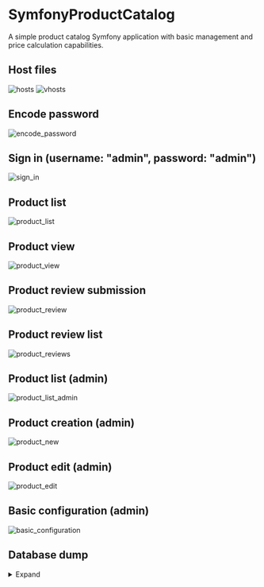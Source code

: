 # SymfonyProductCatalog
A simple product catalog Symfony application with basic management and price calculation capabilities.
## Host files
![hosts](https://lh3.googleusercontent.com/Ad1c7aopLAEvepbrRjL6h1U1cso3_BHstcQXIoSYrCnfb5uRHv55qDF7cUJu3QqgVm4LkOWO6A77K2GLOX98Y9TCBlWr0y9Sn7-RXe3QyTRUb06Ma5BJ5dFVUFKWLWxK_DbnGCaH7ufSkM2VBnGRyXQ-anpOeTABDxv8YZBQD7GaBBDn3AkaYt4CjGoMv6dGREvsx1PvTllM7Sj2zGlIx-zGvvYyerqxBLDtoFW8yAbZatKjLx8KdewPDYqYl66Y-lVej9D_7wJpbFw3ljNf2nrpJg4nYdWZxbsZOhOJR3-OKM6eFmnTriB4pvLYKf5LtAYku6Bjuf4iETAuX5EcBU7x_WlFFAWXGpt0u2tRQYLatMq-dqWL5XyQR37_hoZ8H6fpR3lzxdmKIg3q9bxunqeinC8I-B-eIrQBw98rpwDWESu0I_tr3TPDrv119kDfhxptr834gRTfjug2TXr6Retry-T6xsBrq0srB4ee2QQVZG7MZ2zgZcugSirMd4fzLmvw7TFVqEOLtUSPPVcMsh6ckIkUHHkOyHk8YdMN3-6jkFqKv6y64Aseg1V5u4tUT9NkgTpOazNy8dOuvcto5K60eH4oNagTAmOQC9MgS5DMZOcq2uvuqtYEOJGYl-tXPLWa4IikqGievvhOZnWterrX27jRnHw=w829-h500-no)
![vhosts](https://lh3.googleusercontent.com/lZNogzKlvUJCcerTBIQLh8F3KHf1YvVE2GlTdT1ELFG3RDJhPZOJFG84xsuNrGraHU7lRvMDSZa7gCp62kVk4hKacLK2RM0ffEPTl4SV8tRRLS5KqPOfW2YkaQYCngZUu6Z8Ujm8GR7SMtNZIcg0KvVlh5-R7DwGE5_Cc8XQUNL2YUCP7Tmx0S910-MtJaroDLieE1MY94zXQqTYDjzIGTnD03B1_wi1wuCgfJm_boqPVBWyfFxPur0r4DsmSG5bfdkCdcQI82ZfMNIHIX_FGBWzbxc_dxo10STSZY4_kjn0cHpLUL93tZc0HwKOamgTNIy0O_XZQf77Ski8AwJ70D6_tbSIEgNG__rqsFatVfDbwx-RAX6XVIIycF0uRHGtonxLSek-DJCfH2tzOOO9ytd8TfvaK06-fxbrTUKbxjeFGRNn-32BtVZTw_SQYqtlyOGm0q5LJdGUQUJy4kWhyYq3DEQTkrtqPLR3btdlcJz4I3SBr0jgzX6lKUtirt1O96Ub-SUFLjCCbUFluou3fYYtk6cbxUytk6obGloHaJScZB9XWDAosSpXVGvxPCO6OO4gwi-SnDgdRtovF26-oJLOHn00_OAgihBwbEP9NAclAxoxeOBn3IgiOLTuOFHgeZL3iwYum4wwLS4ixtVKwNUz0SZMmnU=w828-h628-no)
## Encode password
![encode_password](https://lh3.googleusercontent.com/z8tSGVwQmxkOovj8JG4y3PkrvayQ9ur_QfscR46ra4JYmmeSDQYsdMquaeIqc0MpvQeWk6XhM8IqXC2B2x82Ad0ecvp61OV_5FOMWl9UgeSTdt4owC0Vf-9Q-eLNyCTXQ6r4CnlJUu-mqtaMpGmd5W95bxJodF2P2hMA96yeI9FhAz2sn_Ftws9PxChl_aniXWJmRv7VppYyEZjHFQPjqG-J74GwJdpzZeP_JBOn6Ify3uErFMnZHbV2LYeqin2VJ5sIEAPVRqLCzJ1ZxHS7cnIVRkPIpwI2qD0hL3mLotP6GUkh9XOwWMguhEJ5f18FSPRkX90Ee9Gfqkx9FfSFiUdfD2mTWegZVWwZX9PhJS2BEeGdvvRwPQmrJuujdFA5ecfnN9Oso89FPtWyzcsxiBRU70kY5n9CIpKn8FK8JbOyUAt6HPwsfy-7NvV7A2_5mRBftBNNtbrQ8nuTDF7EBDbKjQVuwWikoAFCa9W89sbAXKxo_xvRRZrUDDbHK-5r8WMh0tDm5TAug6MSSz1AHalbONwC4OSgXQAsybQYzb5_3tBepgzONCCbCsi6UTCYUN9GGW8-WXSiXpWruqVFkwNwfZ7Wq_W0MgcGZHz5D2fP2XD9f1NVm7MrBaFun2KP33-JH3nDZhpVAkPlTwIkpJVR5bVUV2A=w866-h307-no)
## Sign in (username: "admin", password: "admin")
![sign_in](https://lh3.googleusercontent.com/I6RLxkiRlR_7CZ74i29GNPpOJM6OYouK_VdE0kue5HOmK5N-ySK_j6vxRRZDI8D4os0eUR0G-9nJGzJEGwxzBIlKvuHiliCfCA5hgXtjos4dBDRpvS4-PHFEoc8Dg0pBNmh3eZAorPTxm2JC_9R4e6Gf7PyiI3j0ZbrkcDK89jlVUjoNCy2OhZFtfdjRs1j8yrnZ-pcZe0xVriyItRCIgQczjbdGrGLWavq9Y6U_bHdyWl16clp5uobkcUuGXTibupU3mHxBxS2YltxYTqAfTLEjEPKK3AwDiJ3wJIt-hIcm8edLzvn96VUnXPENagvvqq-I3lAOkLwwePwQLKwABI23bcGLC4Pf0uTX2BMC_6eps_2LfTehEm0etm-L2WDdcX5cvyGHqgcqggPucp_7VyDM2jPyhYgbUVtbvbtQsu20Lywj3rNE09hFJCfNf3aK01uiHWy07u11tua4UdTajHyp3f9qqWNGEzH9MUI5GEmIoWgwkiO7_6KUUfifAcSPEi5Ngk4eR2fjX167vnc7tQxebQKkWyy_0PoZsfbR-UH1WMI4VkYad0tJJ9IHS2BWlsKFNsEenh09Y0QU-6V9j8FNSAZegs2cJaLHbabuz8hjtNf9tNLkz_PUdqOztQ_pz-WUYJPYhG4QdE7HTQnvlA27WOEZBO4=w1659-h336-no)
## Product list
![product_list](https://lh3.googleusercontent.com/I1YMqK0_fo1K8Zvp59V3TdulGRtYUVrCxrsYHehfIP0z92Nf_E-1aSP90zhbrwpsk6PJy3gUsjyj_gljSX4AK-jljA_cB4GFuZhDAIHI3SZZRB5mnayDKbJPS_PCK_5ny3D45DYhHDG_JFaeAZ-UImAaPb1qw86golSQ8XMRqyB7k58sZzVFoPRyguVuEuTic3ult68YJTiFQkSxUSQ_ZyDyKUPcWzyh3uhnJ1AR26dnvsEsFLP_df1Wz96WqKluOuCPiAsrG03wrmj_2--7P52a9ZCJzOg_DgIjRIF3XkbuPTPYAzGLbyyxx-b14eCcvzKK3s3hJF4Wljnb1gFFN432RzZfTAI_2azdWMfuTde9zbKswQKsxUrzYyDBx9NISkXvlOlZVufvIkwe4RNkRcdgfzMm6XQps_PqcW1RRoErNQELXA3DcKKeF-Uj9VQ-Y_DYAZ--OUtPfF3kSE84-tmP9GYd0hhOJvC8Q4msHOP8QIvxG9PFYZx0rE7yptuEexIctXgQ3YJNouLdJBXAIhrSFA7_j0nEWRUz5e-0ZyuhBCVmD4QS644yL3lDqlW8qu0cpw_hyNIfh1NF4eKfrRpSLuvbb_Q8--bjyLXJHO6pLpjgHQ723y9fGk2LpBuGKKAYcHGoIpcenzsMNVWTQF8Q7jkLmxY=w1582-h969-no)
## Product view
![product_view](https://lh3.googleusercontent.com/gATYBgRRPJeCRJDjITZkmh-TYofM1-CKTmU-GDsGBeTfz8q8hYhXuXuVWPJY9genrQh-2OiIvz7GzwvZKlCf1ybjdcdFfd71wJu-kfd22DmSKHGxqC7ztRSGWnLjCL1ImLZkVPKQbY1m2CDZNbewgicHtpQl1VnkICDLBRDfl7WCihfKbpXjVWst-7N7Y_qJzls3OtwY5frAwRpb_yNOX1D882RgaGUAbdV7FB_Q9j_Ng1I70la_uh5tYTtMu00QLZshfrumPtJ214SZA_sUh0QsM_zqYtacE9--rvC3Atke8PmYM-V5gd0OOAh0iVBWIQ6wC8SEOIOS85w9gXsuGYw9tvtA8aAiz0hXn-2-dtXwRJ2qLLgza3cqPKBLwEIloDa5qLMbn7QaNjC7AEp3AvJgcfh-bZKSaQpwxfnvYR8WKLPfG5E0r4HBNk9NHcH87NzZ9iZBlcXYHxh2TpQODlF92aCp9-e0pLYCSjeQiQcoL3Ln-BztDMsZqW_Wx7-dOQjwze4qSiMEOY4VaJ49VtSrJcsSNbzjYvG-W9l2FKEG79SZkVhQMXTnP-5qKO5Rikit3zuubPEX6qNArEpg23stw2SAS4RMJhHtcu85PizosMRD9MLmBTeG_kVth_SOki7dRXX7oFKwafkN8o6-lro92hZCEV4=w1615-h969-no)
## Product review submission
![product_review](https://lh3.googleusercontent.com/7WuPrUYYU-Y_eZ9CrTjSDE2EXcwhiZWBxbExvV2KslPKwsynozK7ZmAtw7Y_8kFZwUa9oSEgne4b2OX2ufOUHNcunp1npVQbqhhvOxwK2HN3STp--EswAHFfxAlH8H82s7SUQIxWcAoh5h8egz5Oe9YkhgMXH0N4njpGDXE_XRSAdLQgfyvhRSLnmWZ2P_p_ZF-r0oRGm4anrGJoTZ7oga2d3prCEzFtlJVQ3Y_EHrTCriVDdrAlYgBz-HmV-H3S4lqT6IBT_2wAzjYtrKRuoZgaFSqkusutcqvYBMtB9y3uKO1FjWbfkvN06FU3HNMiMPy6OgGbgKYBlleNctN44dxvtmWOK8aefOu1ExZSC3_lNkTdtbdGBqvZd1btmZNy-uzVjMEco1mEOVgipCIv3RF_x1hvtGCvC2WmRR0PAEM2AxCIADZNaNvBjqK_f5N1QZwutrSc6TXH09cbcbuMQ8qzewgcZ5bQP4EnNPBpALhMLvLJcwbkJ9YuDdgCbRKc1hkynknU0QETo-bfnZeR8Ahd8olC0wfKxbYKnAdUbBdmqkZ-aVjysWWVBatCwyAnVoR5JbFHFPb5jkys2pb-OnkVsBYsU8q6w8rHZv9MTv-gV_M_XWwOlMCfg5v9deGfvtyDR5RAPwJY3MMhjnecKjqigt_Y5wI=w1642-h960-no)
## Product review list
![product_reviews](https://lh3.googleusercontent.com/TDKIFrQ66DxvOPhFi2rqwYnmJu4cKzCBAXlcJoPFTBLQk7-r9tt9AJAe4_6TBDVUcqmnaSPqx_8VortxEyqnoxtWCZV5o4HP0PnpphazsorZMvSi7SYTZr-g8_zf-YNYjNZJq9q9rZXp0j_DfmZD6C-WPsnSBSov8a8Kf-iN4GkN_x-c8SUX2ReZTIaM6dbd7Ux0jiOJg3iXsBg-kMU0q6yWhM22pXfD1tklvasgOoDNqaNnoVFAKtR2qxdCexB7azu_Peqw6WvOUvuW4NpdB5BBKPQ2neh7yLXBvRI-O7_6Cz0GCj4-bPXgYGwOd9CEJCPhO1jAzkoBKTr5VHWTiEliEjp1eQj8GJM2UauXvYdmLk_EU0eaijBEUPmuPnsrKFuQAKtapnNaul0l_mTTJr48g2lT-K6q-MI1sqJPj47Q-Ve38voW-BnNA2WasuiSVVvVetrpiEC9LO-7B8XgwuqFFcm-BJB3nSM9aeVbplRqczqGmDde2NKdNtznYVLD1ti7iOIRD89KoYwPaqrhw3D_UlamIyJj7MRee2C0ur3RNNeo8Q0lPpSM_cf7IM-nFStmbTi0KRaNlB62-Fs2ICZBjoOwgNm80A_-Q9RF1Mgtc6JG0kwtQmiI7eBS8_JX3D0swoZ0mosqtVlxhTdo9kOE608rxy8=w1643-h720-no)
## Product list (admin)
![product_list_admin](https://lh3.googleusercontent.com/rzod7doLq94O2vm5nivV0olHVXiqV5uZ-ujAMCX-yE8wKUpHQPCRVoIojxCguwOPcuPUM1jb8z81snGCNh_g_sja3sM2iIsPZVTJaWAj9NUZa49-LsuLkwwCFls8aca45f2cgbp83Dpa1IZYTI2RjS_ZC1A_k7WvnFTfoMbvbcIhWu9umjQ-TsMkcf2KZkCbwAVhpU7mS6GxwEcGDxjtxkO7rM5qUeJoKOVEYqeQ0Ov6CRi7Fr4dDcDJ_bv4bF-Coquo56WFvvBvpSRemvCDpl1AcEQrsq416wrm33dpGzXk2WmGlmqxQX_d6CrvsdFVRy_a05msXEkBOgR2shOd-52PYTTTQ5_l7B2JotTWl1_XcR8WPbBICDEoioC_M2eO7tbLs9QEW0dPXfm6mrDwZer0V59o6aHZtcUZiPl14PIcflTLogZuoT-ikuRRpARerQe--x7Of1EvpehAV6w5peSFnFFuv3kqiSnou3XBk5aimpD4nWqAQoY-gPFuUalOzun9v0Yp0H1sNsYqyPmR5-1HuqOwlK_y-LI3fwAAMJFJs3Yb5AXC61-q76J5caa-3YbGLmBClKFHMSCBY0Otnrfl0tcolnyvBdQMfgVQYCrGKPZIz_H1_S5obP3_lC7NA7ukIShuhNoRjxPIQ34g9i4y5gTyai8=w1593-h969-no)
## Product creation (admin)
![product_new](https://lh3.googleusercontent.com/_4GQs8IAk8cls_OFRcZPh-kJ8IvABmdXa9SEJN5STn0YVaXoskvho0u4DBNxxSIb_TOhR0FRUF7gsa8L6N-btPAESLJK9GMqXwzTGH-9ht8TfooSDllMYL4htu4brpuaNaF_J4Af7qDVV92IzsOC_kLNipklHptJ9dmlZY8JAiEwjyhjFp_k7bqLx4EKOTZawE6xFMhsyUu3z7f8JXjAxzF8zMl7DfJc46zB1lbFUYYsA_jbLwU8aXZKczVRRSsO3iSWmHLB8nAVJvoiasWH94lR9BjENtRyLwYMYu3X_QgaZm8d1B-CfMYCml_lLqb_7quQgruxcI2xsyGoe9SUm9sF6kS67_neKOYwGQwKjK41syKAxjj0SIyIAMuOssFKhAlA7RB3z3WD0PJ6i-NK0Q6uk8BgGiiu2aM-BFr_SdLyNupLUsima3NqINcWTIIStXhz3sH3alefSiUAeKmvW_QYLblm0pGpQbi4I-4835ozUB1JZybwNsGPQuawsKflT-GuZrZDcnrHoS6xRCPbj6bpCgT1ZiHKE9SFuHW6-QgbMYALH9YY80hfn8dbV5pt41zKcxBAEL8LKE1uCIysdxpetbZdp_61FnMom5b1VAIty4-wmanBN4-DvAEIptOuRvb1KSfMp82C-vFx6lZ6EqQk9MQj1V4=w1664-h927-no)
## Product edit (admin)
![product_edit](https://lh3.googleusercontent.com/UOv5B4JINh9GdGJG29bwH_pq3pVnm-dcCMTBZ72tPMs4Ll8_irBRmCaDc0B80UWKaNofmSnOTPeJuLHSFq2y_92nuwvOU1uGw0fVH8nX6TMS4tnNgDzcEV09zYM0NC1ntTlziUj0xSWXA2q6_N46RflzrK2PMCNZkfUP9DD4dcRG1VgAWE9vwI1W0cOb-RK7hpxWkuFuFy0n_7zrm-kRTIbyOD9EotcelWo4P9wcMz1wolZBGjVbWTyZj_3Iglz72lxu0t15YhEPJq0AFmAP8iljQWuytGemB1sSR1oZseMNp2qQZ9M3_uo49E4fpV1S_OiDOIBBasJdZPvtEbedI0EXOzZoMPYpl5b4G5eCo9f9JCsGrBg4bQ9F_oG1syhI0LZkDxMh0b_CutxjgmpbTZlVcj6-7reGiYMzGN1uv0pMTNp0rvctFvXxaNJZOZ_ADVngZerzf0zNSl8jZQv3BDKPwyVS2Mti7AXcGCT2ekVeY5hu8GiJZ-bgHYuWZU3J8GV3Db9pYIT-jkLyMIQxlTfoqmU2knvY782wdZLHV9zz3F512ap4lfKW0BbkZPb_ro8w_z1owAmoLxrCySj-xMZZc3F8ByHzr-WuVkSX4hm9Ih8A2AsnstQ0of2jHyKJtPed60gQBY_iKiJ1LgiheJL-xfbyKBc=w1662-h926-no)
## Basic configuration (admin)
![basic_configuration](https://lh3.googleusercontent.com/MePnD2qGs-hxIXsh7kY3JAIxkUt5uv-aiTYUoZY10cf6j7tNGKYtkRUrY5XOVKWRX-RVXF7kRd3h4l3YFcAPFjHCOX7ogm6_fsAHuwfW1rWOJsjJM5i-NxxuVA9Qq2zaJknCobGun73kAkdfRvYiBBqGXmTm_9ZhPd3BeoJcsAwEmaWfSF8YUc2Tky7vYG4LDrZZSe1cyvOySoRoc4mHZfAe_nwuirBLjVt7-wOxUy4n0vBu5LcAZiOeboclqnQiA-go8DqXthpBgVAmtzQSmQ19AcxAG85GhN0mepBo1i9P-MZ_sxM7AZBLXVHubvkthFhDW1WYUlf3YMMndzxC2UMbBVSSfuLkFS4GCZvsw-OER9yFkWTLnjEB1bzUXpYNqy8livyHZMyRCv5a3cgb7o8M1egycK_nWt8XzFfIpuDqW8vGLeIK3USwnhaBOYDAZwYOIbt9ZN9PV7den-N74eQ2BPlH3tUy-CLgY6LBnGfuY_MmqLnZaDxaqNbevvgypUcdEk1rd6jGsbzUny16SNXTLplZT0IkVC2qtftMr0jykDgPnNdyrM3JqcCJ1mXBWZpgthp9WGSxXaUjuC8XGkw5QXUulBTWpZ5pMtngWaOiim6AnWUN0TpFz5Y3ZWV4IRIoMpUjW8QFVJ7QDUOlJnNgrBk3RJU=w1663-h564-no)
## Database dump
<details>
<summary>Expand</summary>
```sql
-- phpMyAdmin SQL Dump
-- version 4.9.0.1
-- https://www.phpmyadmin.net/
--
-- Host: 127.0.0.1
-- Generation Time: Jul 26, 2019 at 09:32 PM
-- Server version: 10.3.16-MariaDB
-- PHP Version: 7.2.19

SET SQL_MODE = "NO_AUTO_VALUE_ON_ZERO";
SET AUTOCOMMIT = 0;
START TRANSACTION;
SET time_zone = "+00:00";


/*!40101 SET @OLD_CHARACTER_SET_CLIENT=@@CHARACTER_SET_CLIENT */;
/*!40101 SET @OLD_CHARACTER_SET_RESULTS=@@CHARACTER_SET_RESULTS */;
/*!40101 SET @OLD_COLLATION_CONNECTION=@@COLLATION_CONNECTION */;
/*!40101 SET NAMES utf8mb4 */;

--
-- Database: `symfonyproductcatalog`
--

-- --------------------------------------------------------

--
-- Table structure for table `configuration`
--

CREATE TABLE `configuration` (
  `id` int(11) NOT NULL,
  `tax_percentage` int(11) NOT NULL,
  `tax_inclusion_flag` tinyint(1) NOT NULL,
  `global_discount_percentage` int(11) NOT NULL
) ENGINE=InnoDB DEFAULT CHARSET=utf8mb4 COLLATE=utf8mb4_unicode_ci;

--
-- Dumping data for table `configuration`
--

INSERT INTO `configuration` (`id`, `tax_percentage`, `tax_inclusion_flag`, `global_discount_percentage`) VALUES
(1, 21, 1, 0);

-- --------------------------------------------------------

--
-- Table structure for table `migration_versions`
--

CREATE TABLE `migration_versions` (
  `version` varchar(14) COLLATE utf8mb4_unicode_ci NOT NULL,
  `executed_at` datetime NOT NULL COMMENT '(DC2Type:datetime_immutable)'
) ENGINE=InnoDB DEFAULT CHARSET=utf8mb4 COLLATE=utf8mb4_unicode_ci;

--
-- Dumping data for table `migration_versions`
--

INSERT INTO `migration_versions` (`version`, `executed_at`) VALUES
('20190726161742', '2019-07-26 16:18:25'),
('20190726162431', '2019-07-26 16:24:42'),
('20190726162726', '2019-07-26 16:27:34'),
('20190726171338', '2019-07-26 17:13:53');

-- --------------------------------------------------------

--
-- Table structure for table `product`
--

CREATE TABLE `product` (
  `id` int(11) NOT NULL,
  `name` longtext COLLATE utf8mb4_unicode_ci NOT NULL,
  `sku` int(11) NOT NULL,
  `status` tinyint(1) NOT NULL,
  `individual_discount_percentage` int(11) NOT NULL,
  `base_price` decimal(10,2) NOT NULL,
  `special_price` decimal(10,2) NOT NULL,
  `global_discount_price` decimal(10,2) NOT NULL,
  `no_tax_special_price` decimal(10,2) NOT NULL,
  `no_tax_global_discount_price` decimal(10,2) NOT NULL,
  `tax_price` decimal(10,2) NOT NULL,
  `image_url` longtext COLLATE utf8mb4_unicode_ci NOT NULL,
  `description` longtext COLLATE utf8mb4_unicode_ci NOT NULL,
  `review_count` int(11) DEFAULT NULL,
  `review_sum` int(11) DEFAULT NULL,
  `review_average_score` decimal(10,1) DEFAULT NULL
) ENGINE=InnoDB DEFAULT CHARSET=utf8mb4 COLLATE=utf8mb4_unicode_ci;

--
-- Dumping data for table `product`
--

INSERT INTO `product` (`id`, `name`, `sku`, `status`, `individual_discount_percentage`, `base_price`, `special_price`, `global_discount_price`, `no_tax_special_price`, `no_tax_global_discount_price`, `tax_price`, `image_url`, `description`, `review_count`, `review_sum`, `review_average_score`) VALUES
(1, 'ASUS ROG GX502GW-ES002T', 1, 1, 0, '2637.00', '3190.77', '3190.77', '2637.00', '2637.00', '3190.77', 'http://www.skytech.lt/images/large/93/2301593.jpg', '<p><b>SMALLER. FASTER. LIGHTER.</b><br>\r\n<img src=\"https://dlcdnimgs.asus.com/websites/global/products/7MB31GgfC0OTAygA/img/mobile/10inner.jpg\" alt=\"No picture\" style=\"width: 450px; height: 450px; object-fit: scale-down;\"><br>\r\nArmed with the power and versatility to slice through both AAA games and professional work, the ROG Zephyrus S GX502 redefines the bounds of Windows 10 ultra-slim gaming.\r\n</p>', 2, 8, '4.0'),
(2, 'Alienware Area 51m', 2, 1, 30, '6445.00', '5458.92', '7798.45', '4511.50', '6445.00', '7798.45', 'http://www.skytech.lt/images/large/63/2200263.jpg', 'Revolutionary 17-inch gaming laptop with upgradeable, overclockable desktop 9th Gen Intel® Core™ processors and NVIDIA® GeForce RTX™ graphics, plus a magnesium alloy chassis.', 1, 4, '4.0'),
(3, 'HP Omen 15-dc0001na', 3, 1, 5, '743.79', '854.99', '899.99', '706.60', '743.79', '899.99', 'https://www.topocentras.lt/media/catalog/product/cache/2/image/9df78eab33525d08d6e5fb8d27136e95/1/1/111_215821_1516176752.jpg', '<p><b>Key specs</b></p>\r\n<div class=\"row\">\r\n  <div class=\"column\" style=\"padding:0 15px 0 15px;\">\r\n    <p><center>Operating System</center></p>\r\n    <p><center>Windows 10 Home 64</center></p>\r\n  </div>\r\n  <div class=\"column\" style=\"padding:0 15px 0 15px;\">\r\n    <p><center>Memory (RAM)</center></p>\r\n    <p><center>8 GB</center></p>\r\n  </div>\r\n  <div class=\"column\" style=\"padding:0 15px 0 15px;\">\r\n    <p><center>Processor</center></p>\r\n    <p><center>8th Generation Intel® Core™ i5 processor</center></p>\r\n  </div>\r\n</div>\r\n<p><b>Product Overview</b></p>\r\n<p>You’ve got places to go, plays to make, and power to proclaim. With the OMEN by HP 15 Laptop, you can play at your best from anywhere - without sacrificing performance. Keep moving and improving your skills on a compact, portable rig designed to deliver desktop-class graphics performance, total immersion, and easy upgradability.\r\n</p>\r\n<style>\r\ntable {\r\n  font-family: arial, sans-serif;\r\n  border-collapse: collapse;\r\n  width: 100%;\r\n}\r\n\r\ntd, th {\r\n  border: 0px solid #dddddd;\r\n  text-align: left;\r\n  padding: 8px;\r\n}\r\n\r\ntr:nth-child(odd) {\r\n  background-color: #dddddd;\r\n}\r\n</style>\r\n<table>\r\n  <caption style=\"caption-side: top; text-align: left; font-weight: bold; color: black;\">Detailed Specifications</caption>\r\n  <tr>\r\n    <td><b>Operating system</b></td>\r\n    <td>Windows 10 Home 64</td>\r\n  </tr>\r\n  <tr>\r\n    <td><b>Memory</b></td>\r\n    <td>8 GB DDR4-2666 SDRAM (1 x 8 GB)</td>\r\n  </tr>\r\n  <tr>\r\n    <td><b>Memory and storage</b></td>\r\n    <td>8 GB memory; 1 TB HDD storage; 128 GB SSD storage</td>\r\n  </tr>\r\n  <tr>\r\n    <td><b>Internal Storage</b></td>\r\n    <td>1 TB 7200 rpm SATA</td>\r\n  </tr>\r\n  <tr>\r\n    <td><b>Hard drive (2nd)</b></td>\r\n    <td>128 GB PCIe® NVMe™ M.2 SSD</td>\r\n  </tr>\r\n  <tr>\r\n    <td><b>Processor family</b></td>\r\n    <td>8th Generation Intel® Core™ i5 processor</td>\r\n  </tr>\r\n  <tr>\r\n    <td><b>Processor</b></td>\r\n    <td>Intel® Core™ i5-8300H (2.3 GHz base frequency, up to 4 GHz with Intel® Turbo Boost Technology, 8 MB cache, 4 cores)</td>\r\n  </tr>\r\n  <tr>\r\n    <td><b>Weight</b></td>\r\n    <td>2.38 kg</td>\r\n  </tr>\r\n  <tr>\r\n    <td><b>Weight note (metric)</b></td>\r\n    <td>Weight varies by configuration</td>\r\n  </tr>\r\n  <tr>\r\n    <td><b>Graphics (integrated)</b></td>\r\n    <td>NVIDIA® GeForce® GTX 1050 (2 GB GDDR5 dedicated)</td>\r\n  </tr>\r\n  <tr>\r\n    <td><b>Battery type</b></td>\r\n    <td>4-cell, 70 Wh Li-ion</td>\r\n  </tr>\r\n  <tr>\r\n    <td><b>Power supply type</b></td>\r\n    <td>135 W AC power adapter</td>\r\n  </tr>\r\n  <tr>\r\n    <td><b>Minimum dimensions (W x D x H)</b></td>\r\n    <td>36 x 26.3 x 2.5 cm</td>\r\n  </tr>\r\n  <tr>\r\n    <td><b>Webcam</b></td>\r\n    <td>HP Wide Vision HD Camera with integrated dual array digital microphone</td>\r\n  </tr>\r\n  <tr>\r\n    <td><b>Pointing device</b></td>\r\n    <td>Touchpad with multi-touch gesture support, Touchpad with multi-touch gesture support</td>\r\n  </tr>\r\n  <tr>\r\n    <td><b>Audio features</b></td>\r\n    <td>Bang & Olufsen, dual speakers, HP Audio Boost, DTS Headphone:X™ support</td>\r\n  </tr>\r\n  <tr>\r\n    <td><b>Ports</b></td>\r\n    <td>1 USB 3.1 Type-C™ Gen 1 (Data Transfer up to 5 Gb/s, DP1.2, HP Sleep and Charge); 3 USB 3.1 Gen 1 (1 HP Sleep and Charge); 1 HDMI; 1 RJ-45; 1 headphone/microphone combo</td>\r\n  </tr>\r\n  <tr>\r\n    <td><b>Network interface</b></td>\r\n    <td>Integrated 10/100/1000 GbE LAN</td>\r\n  </tr>\r\n  <tr>\r\n    <td><b>Wireless</b></td>\r\n    <td>Intel® Wireless-AC 9560 802.11b/g/n/ac (2x2) Wi-Fi® and Bluetooth® 5 Combo</td>\r\n  </tr>\r\n  <tr>\r\n    <td><b>Expansion slots</b></td>\r\n    <td>1 multi-format SD media card reader</td>\r\n  </tr>\r\n  <tr>\r\n    <td><b>Security management</b></td>\r\n    <td>Kensington MiniSaver™ security lock support</td>\r\n  </tr>\r\n  <tr>\r\n    <td><b>Product color</b></td>\r\n    <td>Shadow black</td>\r\n  </tr>\r\n  <tr>\r\n    <td><b>Product design</b></td>\r\n    <td>Carbon fiber cover pattern, sandblasted hairline keyboard frame finish</td>\r\n  </tr>\r\n  <tr>\r\n    <td><b>Energy efficiency</b></td>\r\n    <td>ENERGY STAR® certified; EPEAT® Silver registered</td>\r\n  </tr>\r\n  <tr>\r\n    <td><b>Software included</b></td>\r\n    <td>McAfee LiveSafe</td>\r\n  </tr>\r\n  <tr>\r\n    <td><b>Warranty</b></td>\r\n    <td>1 year limited parts, labour, and pickup and return service</td>\r\n  </tr>\r\n</table>', 0, 0, '0.0'),
(4, 'Creative Labs Aurvana Live!', 4, 1, 0, '44.29', '53.59', '53.59', '44.29', '44.29', '53.59', 'http://www.skytech.lt/images/large/47/215647.jpg', '<p>Vivid performance for music connoisseurs</p>\r\n<p>Bring out the vibrancy in all your music playback with the Creative Aurvana Live! Headphones. Lightweight and ergonomically designed, the Aurvana Live! is perfect for listening to music on the move or for your home entertainment use. Constructed with revolutionary driver technology and in-depth acoustic tuning, it delivers a natural and faithful audio presentation akin to a live performance. Sharp transients and dynamic passages are handled with effortless finesse. For realistic music listening, look to the Aurvana Live! today.</p>\r\n<img src=\"https://sb.ksd-images.lt/onea_lt/images/rich_texts/products/datoru_austinas/creative/aurvana/inline1_17088_1_1_61.gif\" alt=\"No picture\">\r\n<p>Long hours of music enjoyment</p>\r\n<p>The Aurvana Live! provides outstanding comfort with its soft leatherette earpads and adjustable padded headband. You can now comfortably immerse in your music for hours on end.</p>\r\n<img src=\"https://sb.ksd-images.lt/onea_lt/images/rich_texts/products/datoru_austinas/creative/aurvana/inline2_17088_1_1_61.gif\" alt=\"No picture\">\r\n<p>High performance drivers</p>\r\n<p>Enjoy clear and detailed highs, coupled with remarkable deep and rich bass tones from the powerful Neodymium magnet driver with ultra-thin bio-cellulose diaphragm.</p>\r\n<img src=\"https://sb.ksd-images.lt/onea_lt/images/rich_texts/products/datoru_austinas/creative/aurvana/inline3_17088_1_1_61.gif\" alt=\"No picture\">\r\n<p>Stylishly designed</p>\r\n<p>Optimally contoured earcups minimize internal sound distortion while offering an aesthetic appeal with its high-gloss finish.</p>\r\n<img src=\"https://sb.ksd-images.lt/onea_lt/images/rich_texts/products/datoru_austinas/creative/aurvana/mp3_derp.JPG\" alt=\"No picture\">\r\n<p>Perfect companion for your music</p>\r\n<p>Enjoy life-like music from your audio players with the Aurvana Live! headphones</p>', 0, 0, '0.0'),
(5, 'DELL E2016HV', 5, 1, 12, '43.80', '46.64', '53.00', '38.54', '43.80', '53.00', 'http://www.skytech.lt/images/large/30/2250730.jpg', '<p><b>Reliable, affordable, and loaded with essential features.</b></p>\r\n\r\n<p>A dependable and affordable 20\' monitor with essential features that meet everyday office demands.</p>\r\n\r\n<p><b>• Essential features:</b> Great display quality at multiple angles with VESA-mount compatibility and tilt options, as well as VGA connectivity.</p>\r\n<p><b>• Dependable performance:</b> Uncompromising quality testing standards with 3-year warranty and service ensure long-term performance.</p>\r\n<p><b>• Eco-conscious design:</b> Save energy with power-efficient features.</p>', 0, 0, '0.0'),
(6, 'Projector LED Z6100', 6, 1, 0, '217.76', '263.49', '263.49', '217.76', '217.76', '263.49', 'http://www.skytech.lt/images/large/85/1969885.jpg', '<style>\r\ntable {\r\n  font-family: arial, sans-serif;\r\n  border-collapse: collapse;\r\n  width: 100%;\r\n}\r\n\r\ntd, th {\r\n  border: 0px solid #dddddd;\r\n  text-align: left;\r\n  padding: 8px;\r\n}\r\n\r\ntr:nth-child(odd) {\r\n  background-color: #dddddd;\r\n}\r\n</style>\r\n<table>\r\n  <caption style=\"caption-side: top; text-align: left; font-weight: bold; color: black;\">Detailed Specifications</caption>\r\n  <tr>\r\n    <td>Accessories included</td>\r\n    <td><b>Projector Remote Power cord VGA cable User manual</b></td>\r\n  </tr>\r\n  <tr>\r\n    <td>Aspect ratio</td>\r\n    <td><b>4:3, 16:9</b></td>\r\n  </tr>\r\n  <tr>\r\n    <td>Audio</td>\r\n    <td><b>Yes</b></td>\r\n  </tr>\r\n  <tr>\r\n    <td>Brightness</td>\r\n    <td><b>3200ANSI Lumen</b></td>\r\n  </tr>\r\n  <tr>\r\n    <td>Description</td>\r\n    <td><b>LED projector Z6100Ideal for watching movies, matches, cartoons, photos and also conducting presentations from a notebook, computer, tablet, external disk, pendrive.</b></td>\r\n  </tr>\r\n  <tr>\r\n    <td>Dimensions</td>\r\n    <td><b>30,5 x 23,5 x 17,7</b></td>\r\n  </tr>\r\n  <tr>\r\n    <td>Display technology</td>\r\n    <td><b>LED</b></td>\r\n  </tr>\r\n  <tr>\r\n    <td>I/O connectors</td>\r\n    <td><b>2 x USB 2.0, 1 x 3,5 mm minijack, 1 x 15-pin D-Sub, 2 x HDMI, 1 x AV</b></td>\r\n  </tr>\r\n  <tr>\r\n    <td>Maximum image diagonal</td>\r\n    <td><b>180\'\'</b></td>\r\n  </tr>\r\n  <tr>\r\n    <td>Maximum throw distance</td>\r\n    <td><b>4.9m</b></td>\r\n  </tr>\r\n  <tr>\r\n    <td>Minimum image diagonal</td>\r\n    <td><b>50\'\'</b></td>\r\n  </tr>\r\n  <tr>\r\n    <td>Minimum throw distance</td>\r\n    <td><b>1.85m</b></td>\r\n  </tr>\r\n  <tr>\r\n    <td>Number of colors</td>\r\n    <td><b>16,2 mln</b></td>\r\n  </tr>\r\n  <tr>\r\n    <td>Other features</td>\r\n    <td><b>Trapezoidal image correction Polish menu Speakers: 2x3W Image system: TFT LCD Orms of playing audio files: mp3 (MP3) /. m4a (AAC) Formats of playing video files: .avi (mpeg-4) .mpg (MPEG-1, MPEG-2), .dat (MPEG-1) Photo format: .jpg / jpeg (conversion to .jpeg / jpeg BMP), .bmp (BMP) Power supply: 110-240V / 50-60Hz</b></td>\r\n  </tr>\r\n  <tr>\r\n    <td>Power consumption</td>\r\n    <td><b>150W</b></td>\r\n  </tr>\r\n  <tr>\r\n    <td>Resolution</td>\r\n    <td><b>1280 x 800 (WXGA)</b></td>\r\n  </tr>\r\n  <tr>\r\n    <td>Static contrast</td>\r\n    <td><b>1 500:1</b></td>\r\n  </tr>\r\n  <tr>\r\n    <td>Weight</td>\r\n    <td><b>2.55kg</b></td>\r\n  </tr>\r\n  <tr>\r\n    <td>Wireless communication</td>\r\n    <td><b>WiFi</b></td>\r\n  </tr>\r\n  <tr>\r\n    <td>Light life time</td>\r\n    <td><b>50000h</b></td>\r\n  </tr>\r\n</table>', 0, 0, '0.0'),
(7, 'Asmeninio komp. komplektas ICE DRAGON ULT', 7, 1, 15, '2147.93', '2209.15', '2599.00', '1825.74', '2147.93', '2599.00', 'http://www.skytech.lt/images/large/36/2042036.jpg', '<img src=\"http://www.skytech.lt/uploads/files/auto/f93a3b869e21e305949f674bfecfe456aa596745.png\" alt=\"No picture\">\r\n<p>Tai yra galingiausių kompiuterių serija: ICE DRAGON, ji skirta šiuolaikinės IT technikos entuziastams. Kurdami šią sistemą naudojome pačius galingiausius ir kokybiškiausius komponentus, todėl drąsiai galime pasakyti taip įsivaizduojame savo idealų kompiuterį. Pagrindinis šio kompiuterio išvaizdos akcentas yra valdomas viso kompiuterio RGB pašvietimas. Iš pirmo žvilgsnio jo gali atrodyti per daug, bet juk jūs galite visa tai valdyti - kada norite įjungti ar išjungti, pakeisti spalvas, nustatyti spalvų kitimo programą pagal save. Komponentai kurie turi valdomus RGB LED: korpusas, pagrindinė plokštė, atmintis, procesorius,  procesoriaus aušintuvas ir vaizdo plokštė kaip matote su valdomais RGB LED nesismulkinom :) dėjom iš peties. Labai svarbu šiuolaikiniame entuziasto kompiuteryje yra spartinimas (O.C.), čia viskas pritaikyta būtent tam. Spartinti galėsite tiek Procesorių specialiai tam parinkom vandens aušintuvą, tiek Vaizdo plokštę ir operatyviąją atmintį. Užtikrintai galime pasakyti jeigu ketinate žaisti 4K raiškoje jums reikia šio kompiuterio, nes dauguma sistemų tiesiog neturi galios kokybiškai žaidimų spartai prie 4K. Tokioje raiškoje būtina vaizdo plokštė RTX 2080, o čia rasite vieną iš pačių galingiausių MSI GeForce RTX 2080 Ti GAMING X TRIO 11GB, dėl efektyvaus ir didelio aušinimo jai reikia net papildomo laikiklio.</p>\r\n<div><p style=\"float: left;\"><img src=\"http://skytech.lt/uploads/files/dovanos/s/472_20190603034219.png\" alt=\"No picture\"></p>\r\n<p><font color=\"LawnGreen \">Pirkdami šią prekę, gausite dovanų:</font><br>\r\nŽadimo Wolfenstein®: Youngblood™ kodas Bethesda.net platformai, kodas panaudojamas per GeForce Experienc programinę įrangą, PC turi būti su RTX 20XX plokštę galioja iki 2019 08 06</p>\r\n</div>', 0, 0, '0.0'),
(8, 'Canon EOS 6D', 8, 1, 37, '820.66', '625.59', '993.00', '517.02', '820.66', '993.00', 'http://www.skytech.lt/images/large/41/387441.png', '<p>Jūsų kelio į viso kadro fotografijos pasaulį pradžia</p>\r\n<p>Kompaktiško dizaino 20,2 megapikselio skaitmeninis veidrodinis fotoaparatas su viso kadro jutikliu. Puikiai tinka portretinei fotografijai ir kelionėms, įgalina smulkiai valdyti lauko gylį ir suteikia daug galimybių renkantis plačiakampius EF objektyvus.</p>\r\n<p><b>Pranašumai</b></p>\r\n<p>\r\n• Viso kadro 20,2 megapikselio jutiklis<br>\r\n• Tvirta, lengva konstrukcija<br>\r\n• Maks. ISO 25 600 (išplečiamas iki ISO 102 400)<br>\r\n• 11 taškų AF veikia iki pat –3 eksponavimo trukmės vienetų<br>\r\n• GPS* įrašo jūsų buvimo vietą<br>\r\n• Failų persiuntimas ir nuotolinis valdymas per „Wi-Fi“ prieigą**<br>\r\n• „Full-HD“ vaizdo įrašai\r\n</p>\r\n<p><b>Pagrindiniai pranašumai</b></p>\r\n<img src=\"http://www.skytech.lt/uploads/files/SS%284%29.jpg\" alt=\"No picture\">\r\n<p><b>Ypatybės išsamiai</b></p>\r\n<p><b>20,2 megapikselio viso kadro CMOS jutiklis</b><br>\r\nEOS 6D šerdis – 20 megapikselių viso kadro CMOS jutiklis ir galingas DIGIC 5+ vaizdo procesorius. Kartu jie sukuria itin detalius ir aiškius vaizdus. Spalvos atkuriamos tiksliai, tonų gradacija subtili ir natūrali.\r\n</p>\r\n<p><b>Viso kadro jutiklio pranašumai</b><br>\r\nGalite džiaugtis plačiakampiais EF objektyvais ir atrasti naujų būdų fotografuoti peizažus, patalpų vidų ar gatvės gyvenimą. Viso kadro jutiklio teikiama galimybė smulkiau valdyti lauko gylį padės daryti paveikesnius portretus.\r\n</p>\r\n<p><b>Sukurtas keliauti</b><br>\r\nFotoaparatas pakankamai lengvas vežtis bet kur ir pakankamai tvirtas, kad pakeltų atšiaurias kelionių fotografijos sąlygas. Dėl paprastų valdiklių ir intuityvių ergonominių priemonių EOS 6D veikia sparčiai ir yra paprastas naudoti.\r\n</p>\r\n<p><b>Puikiai veikia prietemoje</b><br>\r\nSumažėjus apšvietimui, EOS 6D ir toliau daro puikias nuotraukas. ISO jautrumas išplečiamas nuo ISO 100 iki ISO 25 600 (išplečiamas iki L:50, H1: 51 200, H2: 102 400), o 11 taškų automatinio fokusavimo sistema veikia iki –3 eksponavimo trukmės vienetų. Tokio jautrumo pakanka fotografuoti mėnesienoje.\r\n</p>\r\n<p><b>Paprastas nuotraukų komponavimas</b><br>\r\nNaudodami EOS 6D šviesų viso kadro vaizdo ieškiklį galite dirbti sekdami savo nuojauta. Dėl 1 040 000 taškų 7,6 cm (3,0 col.) „Clear View II“ LCD ekrano daryti nuotraukas ir „Full-HD“ vaizdo įrašus režimu „Live View“ yra vienas malonumas.\r\n</p>\r\n<p><b>Jums sukurtos kūrybiškos funkcijos</b><br>\r\nNaudodami EOS 6D didelio dinaminio diapazono (HDR) fotografavimo režimą išsaugosite detalumą tiek apšviestose vietose, tiek šešėliuose, o naudodami universalią eksponavimo funkciją galėsite kurti sudėtinius vaizdus. ±5 žingsnių ekspozicijos kompensavimas ir ±3 žingsnių automatinis ekspozicijos sulyginimas įgalina įvairiapusiškai naudoti ir derinti ekspoziciją.\r\n</p>\r\n<p><b>GPS seka kiekvieną jūsų judesį</b><br>\r\nĮtaisytasis GPS nustato tikslią jūsų buvimo vietą ir geografine žyma prideda šią informaciją prie visų nuotraukų. Kai judate, režimu „GPS Logger“ įrašomas jūsų maršrutas, net jei fotoaparatas išjungtas.\r\n</p>\r\n<p><b>Prisijungimo per „Wi-Fi“ galimybės neturi sau lygių</b><br>\r\nGalite nuotoliniu būdu fotografuoti iš skirtingų taškų: prijunkite ir valdykite savo EOS 6D per PC ar „Mac“ kompiuterį arba išmanųjį telefoną. Bevieliu ryšiu galima persiųsti vaizdus ir bendrinti juos su šeima bei draugais.\r\n</p>\r\n<p><b>„Full-HD“ vaizdo įrašai</b><br>\r\nDarykite „Full-HD“ vaizdo įrašus 1080 p raiška, pasinaudodami sparčios diafragmos objektyvais ir visiškai rankiniu valdymu kinematografiniams efektams gauti.\r\n</p>\r\n<p>* Kai kuriose šalyse ar regionuose GPS naudojimas gali būti ribojamas. GPS naudojimas turėtų atitikti šalies ar teritorijos, kurioje naudojami fotoaparatai, įstatymus ir reglamentus, įskaitant bet kokį elektronikos prietaisų naudojimo apribojimą.</p>\r\n<p>** Galimybė naudotis „Wi-Fi“ priklauso nuo įrenginio ir regiono.</p>', 0, 0, '0.0'),
(9, 'Sony PlayStation 4 Pro 1TB', 9, 1, 0, '342.15', '414.00', '414.00', '342.15', '342.15', '414.00', 'http://www.skytech.lt/images/large/16/2047416.jpg', '<p><b>Su PS4 Pro žaidimų pasaulis atgyja</b><br>\r\nPS4 Pro suartina Jus su žaidimu. Sustiprinkite savo potyrius. Praturtinkite savo nuotykius. Leiskite PS4™ Pro vesti Jus žaidimų keliu*.\r\n</p>\r\n<p><b>Įspūdinga grafika</b><br>\r\n<img src=\"https://psmedia.playstation.com/is/image/psmedia/ps4-pro-lead-image-cod-console-01-eu-07sep16?$2ColExpand_Image$\" alt=\"No picture\" style=\"width: 100%; height: 400px; object-fit: scale-down;\"><br>\r\nTyrinėkite ryškius žaidimų pasaulius su gausiai praturtintais PS4™ Pro* vaizdais.\r\n</p>\r\n<p><b>Sustiprintas „gameplėjus\"</b><br>\r\n<img src=\"https://media.playstation.com/is/image/SCEA/playstation-4-pro-horizontal-product-shot-01-us-07sep16?$TwoColumn_Image$\" alt=\"No picture\" style=\"width: 100%; height: 400px; object-fit: scale-down;\"><br>\r\nSpartesnių kadrų dažnio palaikymas suteikia neįtikėtinai tikslias PS4™ žaidimų detales.\r\n</p>\r\n<p><b>Viena vieninga žaidimų bendrija</b><br>\r\n<img src=\"http://i.nextmedia.com.au/Utils/ImageResizer.ashx?n=http%3A%2F%2Fi.nextmedia.com.au%2FNews%2Fps4_1.jpg&h=480&w=640\" alt=\"No picture\" style=\"width: 400px; height: 400px; object-fit: scale-down;\"><br>\r\nSuderinama su kiekvienu PS4™ žaidimu. Žaiskite online su kitais PS4™ žaidėjais su PlayStation® Plus.**\r\n</p>\r\n<p><b>Neįtikėtinos pramogos</b><br>\r\n<img src=\"https://psmedia.playstation.com/is/image/psmedia/ps4-pro-lead-image-4k-02-eu-05sep16?$2ColExpand_Image$\" alt=\"No picture\" style=\"width: 100%; height: 400px; object-fit: scale-down;\"><br>\r\nSu iki 4K srautinis vaizdų siuntimas (angl. streaming) ir 4K video turinio autobendrinis.***\r\n</p>\r\n<p>*Ieškokite \'PS4™ Pro Enhanced\' ikonos ant dėžės. \'PS4™ Pro Enhanced\' savybės gali skirtis priklausomai nuo žaidimo. Parinkti pavadinimai gali sustiprinti vizualiką, kadrų dažnius, HDR 10 palaikymą ar padidinti skiriamąją gebą. Parinktos ypatybės priklauso nuo ekrano, kuris prijungtas prie PS4™ Pro, tipo. PS4™ Pro galima žaisti visų PS4™ formatų žaidimus.</p>\r\n<p>**PS Plus narystė įsigyjama atskirai.</p>\r\n<p>***Suderinami 4K ekranai būtini taip pat kaip ir suderinamų 4K srautinių vaizdų paslaugų prenumerata. PS4™ Pro nepalaiko 4K Blu-Ray diskų. PS4™ Pro suteikia autobendrinimą standartiniams Blu-Ray diskams.</p>', 0, 0, '0.0'),
(10, 'Asus XA01 ROG STRIX FLARE', 10, 1, 16, '169.33', '172.11', '204.89', '142.24', '169.33', '204.89', 'http://www.skytech.lt/images/large/74/1884474.jpg', '<p>Mechanical gaming keyboard with Cherry MX RGB switches, dedicated media keys and a customizable badge<br>\r\n• German-made Cherry MX RGB mechanical key switches with optimal actuation — The choice of professional gamers<br>\r\n• Dedicated media keys positioned on the left for instant in-game control, a USB passthrough port for easy connection and a detachable wrist rest<br>\r\n• Customizable badge – Boast your ROG pride and show your flair with a personal or team insignia<br>\r\n• Individually programmable backlit keys and underglow powered by Aura Sync lighting technology<br>\r\n• Onboard memory to save profiles and enable on-the-fly macro recording</p>', 0, 0, '0.0'),
(11, 'LOGITECH Mouse Corded M500 Black', 11, 1, 0, '23.55', '28.50', '28.50', '23.55', '23.55', '28.50', 'http://www.skytech.lt/images/large/45/2063545.jpg', '<style>\r\ntable {\r\n  font-family: arial, sans-serif;\r\n  border-collapse: collapse;\r\n  width: 100%;\r\n}\r\n\r\ntd, th {\r\n  border: 0px solid #dddddd;\r\n  text-align: left;\r\n  padding: 8px;\r\n}\r\n\r\ntr:nth-child(odd) {\r\n  background-color: #dddddd;\r\n}\r\n</style>\r\n<table>\r\n  <caption style=\"caption-side: top; text-align: left; font-weight: bold; color: black;\">Detailed Specifications</caption>\r\n  <tr>\r\n    <td>Box Weight Brutto (kg)</td>\r\n    <td><b>3 kg</b></td>\r\n  </tr>\r\n  <tr>\r\n    <td>Cable Length</td>\r\n    <td><b>1.8 m</b></td>\r\n  </tr>\r\n  <tr>\r\n    <td>Connectivity Technology</td>\r\n    <td><b>Wired</b></td>\r\n  </tr>\r\n  <tr>\r\n    <td>Depth (mm)</td>\r\n    <td><b>42 mm</b></td>\r\n  </tr>\r\n  <tr>\r\n    <td>Device Location</td>\r\n    <td><b>External</b></td>\r\n  </tr>\r\n  <tr>\r\n    <td>EAN Code</td>\r\n    <td><b>5099206048324</b></td>\r\n  </tr>\r\n  <tr>\r\n    <td>External Colour</td>\r\n    <td><b>Black with Gray Trim</b></td>\r\n  </tr>\r\n  <tr>\r\n    <td>Height (mm)</td>\r\n    <td><b>69 mm</b></td>\r\n  </tr>\r\n  <tr>\r\n    <td>Interface</td>\r\n    <td><b>USB</b></td>\r\n  </tr>\r\n  <tr>\r\n    <td>Movement Resolution</td>\r\n    <td><b>1000 dpi</b></td>\r\n  </tr>\r\n  <tr>\r\n    <td>Nominal Weight</td>\r\n    <td><b>0.144 kg</b></td>\r\n  </tr>\r\n  <tr>\r\n    <td>Number of Buttons</td>\r\n    <td><b>7</b></td>\r\n  </tr>\r\n  <tr>\r\n    <td>Pack Weight Brutto (kg)</td>\r\n    <td><b>0.25 kg</b></td>\r\n  </tr>\r\n  <tr>\r\n    <td>Package Type</td>\r\n    <td><b>Retail</b></td>\r\n  </tr>\r\n  <tr>\r\n    <td>Packs in Box</td>\r\n    <td><b>10</b></td>\r\n  </tr>\r\n  <tr>\r\n    <td>Pieces in pack</td>\r\n    <td><b>1</b></td>\r\n  </tr>\r\n  <tr>\r\n    <td>Pointing Device Technology</td>\r\n    <td><b>Laser</b></td>\r\n  </tr>\r\n  <tr>\r\n    <td>Warranty Products Returnable</td>\r\n    <td><b>Yes</b></td>\r\n  </tr>\r\n  <tr>\r\n    <td>Warranty Term (month)</td>\r\n    <td><b>36 month(s)</b></td>\r\n  </tr>\r\n  <tr>\r\n    <td>Warranty Validation Criteria</td>\r\n    <td><b>Serial Number</b></td>\r\n  </tr>\r\n  <tr>\r\n    <td>Width (mm)</td>\r\n    <td><b>126 mm</b></td>\r\n  </tr>\r\n</table>', 0, 0, '0.0'),
(12, 'MOBILE PHONE MATE 20 PRO', 12, 1, 26, '709.09', '634.92', '858.00', '524.73', '709.09', '858.00', 'http://www.skytech.lt/images/large/3/2322303.jpg', '<p>Limitless human imagination—that’s the inspiration for the HUAWEI Mate 20 Pro. The breakthroughs in technology will blur the lines between what you can dream and what you can do. An iconic square combining Leica Triple Camera and one flash inherits the Mate series’ central and simple camera design concept to create an aesthetic signature. See through the window, explore the world. A forged masterpiece of 3D glass with smooth curves and seams that dissolve into the design. A streamlined symphony in the palm of your hand. A tribute to nature’s rich colours, HUAWEI Mate 20 Pro is available in four vibrant colours. Light reflects beautifully off the back of midnight blue and emerald green making the unique Hyper Optical Patterns glitter. A special glass texture which is non-slip and anti-fingerprint. Like all works of art, HUAWEI Mate 20 Pro’s lines and features are symmetrically in harmony. A slim design makes the phone size a pleasure to look at and touch. The industry-leading 7nm process technology of Kirin 980 generates direct performance upgrade of speed improvement and power efficiency. By adopting the advanced and flexible CPU and GPU multi-core architecture, task and operation speed of the device have been greatly increased. One of the DUAL-NPU offers vast AI computing and the other focuses on specific tasks to create massive efficiencies and a drastically improved user experience. By leveraging L1&L5 dual frequency simultaneously, HUAWEI Mate 20 Pro allows you to always find the destination with great accuracy even in city centres surrounded by skyscrapers or highway interchanges.</p>', 0, 0, '0.0');

-- --------------------------------------------------------

--
-- Table structure for table `review`
--

CREATE TABLE `review` (
  `id` int(11) NOT NULL,
  `product_id` int(11) DEFAULT NULL,
  `rating` int(11) NOT NULL,
  `text` longtext COLLATE utf8mb4_unicode_ci NOT NULL
) ENGINE=InnoDB DEFAULT CHARSET=utf8mb4 COLLATE=utf8mb4_unicode_ci;

--
-- Dumping data for table `review`
--

INSERT INTO `review` (`id`, `product_id`, `rating`, `text`) VALUES
(1, 1, 3, '3.6 Not great, not terrible.'),
(2, 1, 5, 'Excellent.'),
(3, 2, 4, 'Good gaming performance. Screen could be brighter.');

-- --------------------------------------------------------

--
-- Table structure for table `user`
--

CREATE TABLE `user` (
  `id` int(11) NOT NULL,
  `username` varchar(180) COLLATE utf8mb4_unicode_ci NOT NULL,
  `roles` longtext CHARACTER SET utf8mb4 COLLATE utf8mb4_bin NOT NULL,
  `password` varchar(255) COLLATE utf8mb4_unicode_ci NOT NULL
) ENGINE=InnoDB DEFAULT CHARSET=utf8mb4 COLLATE=utf8mb4_unicode_ci;

--
-- Dumping data for table `user`
--

INSERT INTO `user` (`id`, `username`, `roles`, `password`) VALUES
(1, 'admin', '[\"ROLE_ADMIN\"]', '$argon2i$v=19$m=65536,t=6,p=1$NXEyRS5xVnNVVjVjRjBJZw$5FQ6SxgVIjxaOSEHBRs8JVfUD/+LwVMVpyuo+9GXdZM');

--
-- Indexes for dumped tables
--

--
-- Indexes for table `configuration`
--
ALTER TABLE `configuration`
  ADD PRIMARY KEY (`id`);

--
-- Indexes for table `migration_versions`
--
ALTER TABLE `migration_versions`
  ADD PRIMARY KEY (`version`);

--
-- Indexes for table `product`
--
ALTER TABLE `product`
  ADD PRIMARY KEY (`id`);

--
-- Indexes for table `review`
--
ALTER TABLE `review`
  ADD PRIMARY KEY (`id`),
  ADD KEY `IDX_794381C64584665A` (`product_id`);

--
-- Indexes for table `user`
--
ALTER TABLE `user`
  ADD PRIMARY KEY (`id`),
  ADD UNIQUE KEY `UNIQ_8D93D649F85E0677` (`username`);

--
-- AUTO_INCREMENT for dumped tables
--

--
-- AUTO_INCREMENT for table `configuration`
--
ALTER TABLE `configuration`
  MODIFY `id` int(11) NOT NULL AUTO_INCREMENT, AUTO_INCREMENT=2;

--
-- AUTO_INCREMENT for table `product`
--
ALTER TABLE `product`
  MODIFY `id` int(11) NOT NULL AUTO_INCREMENT, AUTO_INCREMENT=13;

--
-- AUTO_INCREMENT for table `review`
--
ALTER TABLE `review`
  MODIFY `id` int(11) NOT NULL AUTO_INCREMENT, AUTO_INCREMENT=4;

--
-- AUTO_INCREMENT for table `user`
--
ALTER TABLE `user`
  MODIFY `id` int(11) NOT NULL AUTO_INCREMENT, AUTO_INCREMENT=2;

--
-- Constraints for dumped tables
--

--
-- Constraints for table `review`
--
ALTER TABLE `review`
  ADD CONSTRAINT `FK_794381C64584665A` FOREIGN KEY (`product_id`) REFERENCES `product` (`id`);
COMMIT;

/*!40101 SET CHARACTER_SET_CLIENT=@OLD_CHARACTER_SET_CLIENT */;
/*!40101 SET CHARACTER_SET_RESULTS=@OLD_CHARACTER_SET_RESULTS */;
/*!40101 SET COLLATION_CONNECTION=@OLD_COLLATION_CONNECTION */;
```
</details>
